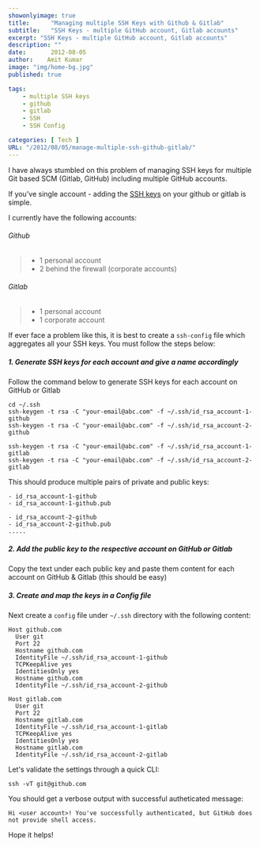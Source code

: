 ```yaml
---
showonlyimage: true
title:      "Managing multiple SSH Keys with Github & Gitlab"
subtitle:   "SSH Keys - multiple GitHub account, Gitlab accounts"
excerpt: "SSH Keys - multiple GitHub account, Gitlab accounts"
description: ""
date:       2012-08-05
author:    Amit Kumar
image: "img/home-bg.jpg"
published: true

tags:
    - multiple SSH keys
    - github
    - gitlab
    - SSH
    - SSH Config

categories: [ Tech ]
URL: "/2012/08/05/manage-multiple-ssh-github-gitlab/"
---
```


I have always stumbled on this problem of managing SSH keys for multiple Git based SCM (Gitlab, GitHub) including multiple GitHub accounts.

If you've single account - adding the [SSH keys](https://help.github.com/articles/generating-ssh-keys) on your github or gitlab is simple. 

I currently have the following accounts:

###### Github
> - 1 personal account
> - 2 behind the firewall (corporate accounts)

###### Gitlab
> - 1 personal account
> - 1 corporate account

If ever face a problem like this, it is best to create a `ssh-config` file which aggregates all your SSH keys. You must follow the steps below:

##### 1. Generate SSH keys for each account and give a name accordingly

Follow the command below to generate SSH keys for each account on GitHub or Gitlab

```
cd ~/.ssh
ssh-keygen -t rsa -C "your-email@abc.com" -f ~/.ssh/id_rsa_account-1-github
ssh-keygen -t rsa -C "your-email@abc.com" -f ~/.ssh/id_rsa_account-2-github

ssh-keygen -t rsa -C "your-email@abc.com" -f ~/.ssh/id_rsa_account-1-gitlab
ssh-keygen -t rsa -C "your-email@abc.com" -f ~/.ssh/id_rsa_account-2-gitlab
```

This should produce multiple pairs of private and public keys:

```
- id_rsa_account-1-github
- id_rsa_account-1-github.pub

- id_rsa_account-2-github
- id_rsa_account-2-github.pub
.....
```

##### 2. Add the public key to the respective account on GitHub or Gitlab

Copy the text under each public key and paste them content for each account on GitHub & Gitlab (this should be easy)

##### 3. Create and map the keys in a Config file

Next create a `config` file under `~/.ssh` directory with the following content:

```
Host github.com
  User git
  Port 22
  Hostname github.com
  IdentityFile ~/.ssh/id_rsa_account-1-github
  TCPKeepAlive yes
  IdentitiesOnly yes
  Hostname github.com
  IdentityFile ~/.ssh/id_rsa_account-2-github

Host gitlab.com
  User git
  Port 22
  Hostname gitlab.com
  IdentityFile ~/.ssh/id_rsa_account-1-gitlab
  TCPKeepAlive yes
  IdentitiesOnly yes
  Hostname gitlab.com
  IdentityFile ~/.ssh/id_rsa_account-2-gitlab
```

Let's validate the settings through a quick CLI:

```
ssh -vT git@github.com
```

You should get a verbose output with successful autheticated message:

```
Hi <user account>! You've successfully authenticated, but GitHub does not provide shell access.
```

Hope it helps!
